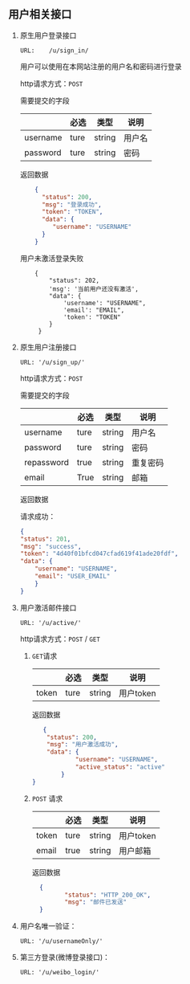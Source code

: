 ## 用户相关接口
1. 原生用户登录接口
    ``` 
    URL:    /u/sign_in/
    ```
     用户可以使用在本网站注册的用户名和密码进行登录 
     
     http请求方式：`POST`
     
     需要提交的字段
    
    |  |必选| 类型| 说明|
    |-----|---|----|----|
    |username|ture|string|用户名|
    |password|ture|string|密码|
    
    返回数据
    ```json
        {
          "status": 200,
          "msg": "登录成功",
          "token": "TOKEN",
          "data": {
             "username": "USERNAME" 
          }    
        }
    ```
    用户未激活登录失败
    ```
        {
            "status": 202,
            'msg': '当前用户还没有激活',
            "data": {
                'username': "USERNAME",
                'email': "EMAIL",
                'token': "TOKEN"
            }
         }
   ```
2. 原生用户注册接口
    ```
    URL: '/u/sign_up/'
    ```
    
    http请求方式：`POST`
    
    需要提交的字段
    
    |  |必选| 类型| 说明|
    |-----|---|----|----|
    |username|ture|string|用户名|
    |password|ture|string|密码|
    |repassword|true|string|重复密码|
    |email|True|string|邮箱|
    
    返回数据
    
    请求成功：    
    ```json
    {
    "status": 201,
    "msg": "success",
    "token": "4d40f01bfcd047cfad619f41ade20fdf",
    "data": {
        "username": "USERNAME",
        "email": "USER_EMAIL"
        }
    }
    ```
    
3. 用户激活邮件接口
    ```
    URL: '/u/active/'
    ```
    http请求方式：`POST` / `GET`
    1. `GET`请求
        
        |  |必选| 类型| 说明|
        |-----|---|----|----|
        |token|ture|string|用户token|
        
        返回数据
        
        ```json
           {
            "status": 200,
            "msg": "用户激活成功",
            "data": {
                    "username": "USERNAME",
                    "active_status": "active"
                }
        }
        ```
    2. `POST` 请求
        
       |  |必选| 类型| 说明|
        |-----|---|----|----|
        |token|ture|string|用户token|
        |email|true|string|用户邮箱|
       返回数据
       ```json
         {
                "status": "HTTP_200_OK",
                "msg": "邮件已发送"
         }
        ```
4. 用户名唯一验证：
    ```
    URL: '/u/usernameOnly/'
    ```
5. 第三方登录(微博登录接口)：
    ```
    URL: '/u/weibo_login/'
    ```
